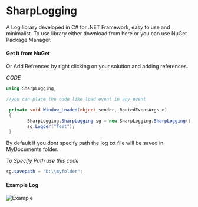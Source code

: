 # SharpLogging
A Log library developed in C# for .NET Framework, easy to use and minimalist.
To use library either download from here or you can use NuGet Package Manager.

#### Get it from NuGet

Or Add Refrences by right clicking on your solution and adding references.

_CODE_
```csharp
using SharpLogging;

//you can place the code like load event in any event

 private void Window_Loaded(object sender, RoutedEventArgs e)
 {
        SharpLogging.SharpLogging sg = new SharpLogging.SharpLogging();
        sg.Logger("Test");
 }

```

By default if you dont specify path the log txt file will be saved in MyDocuments folder.

*To Specify Path use this code*
```csharp
sg.savepath = "D:\\myfolder";
```

#### Example Log ####
![Example](SharpLogging/1.PNG)
